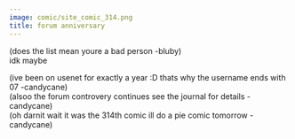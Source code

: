 ```yaml
---
image: comic/site_comic_314.png
title: forum anniversary
---
```

(does the list mean youre a bad person -bluby)  
idk maybe  
  
(ive been on usenet for exactly a year :D thats why the username ends with 07 -candycane)  
(alsoo the forum controvery continues see the journal for details -candycane)  
(oh darnit wait it was the 314th comic ill do a pie comic tomorrow -candycane)
